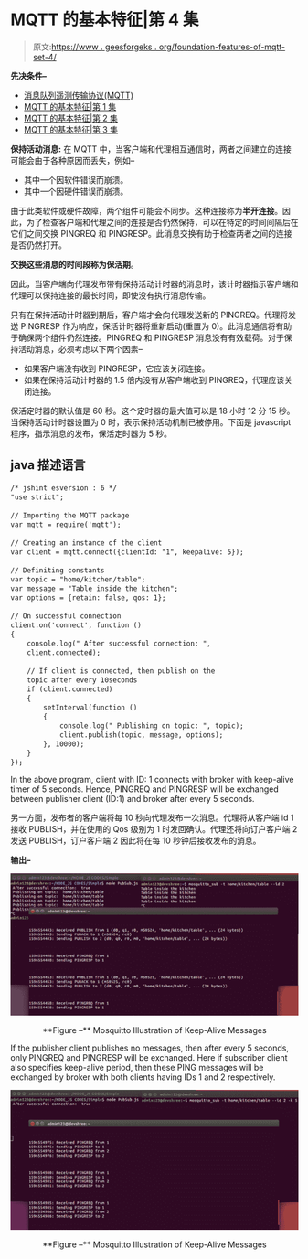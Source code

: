 # MQTT 的基本特征|第 4 集

> 原文:[https://www . geesforgeks . org/foundation-features-of-mqtt-set-4/](https://www.geeksforgeeks.org/fundamental-features-of-mqtt-set-4/)

**先决条件–**

*   [消息队列遥测传输协议(MQTT)](https://www.geeksforgeeks.org/introduction-of-message-queue-telemetry-transport-protocol-mqtt/)
*   [MQTT 的基本特征|第 1 集](https://www.geeksforgeeks.org/fundamental-features-of-mqtt/)
*   [MQTT 的基本特征|第 2 集](https://www.geeksforgeeks.org/fundamental-features-of-mqtt-set-2/)
*   [MQTT 的基本特征|第 3 集](https://www.geeksforgeeks.org/fundamental-features-of-mqtt-set-3/)

**保持活动消息:**
在 MQTT 中，当客户端和代理相互通信时，两者之间建立的连接可能会由于各种原因而丢失，例如–

*   其中一个因软件错误而崩溃。
*   其中一个因硬件错误而崩溃。

由于此类软件或硬件故障，两个组件可能会不同步。这种连接称为**半开连接**。因此，为了检查客户端和代理之间的连接是否仍然保持，可以在特定的时间间隔后在它们之间交换 PINGREQ 和 PINGRESP。此消息交换有助于检查两者之间的连接是否仍然打开。

**交换这些消息的时间段称为保活期**。

因此，当客户端向代理发布带有保持活动计时器的消息时，该计时器指示客户端和代理可以保持连接的最长时间，即使没有执行消息传输。

只有在保持活动计时器到期后，客户端才会向代理发送新的 PINGREQ。代理将发送 PINGRESP 作为响应，保活计时器将重新启动(重置为 0)。此消息通信将有助于确保两个组件仍然连接。PINGREQ 和 PINGRESP 消息没有有效载荷。对于保持活动消息，必须考虑以下两个因素–

*   如果客户端没有收到 PINGRESP，它应该关闭连接。
*   如果在保持活动计时器的 1.5 倍内没有从客户端收到 PINGREQ，代理应该关闭连接。

保活定时器的默认值是 60 秒。这个定时器的最大值可以是 18 小时 12 分 15 秒。当保持活动计时器设置为 0 时，表示保持活动机制已被停用。下面是 javascript 程序，指示消息的发布，保活定时器为 5 秒。

## java 描述语言

```
/* jshint esversion : 6 */
"use strict";

// Importing the MQTT package
var mqtt = require('mqtt');

// Creating an instance of the client
var client = mqtt.connect({clientId: "1", keepalive: 5});

// Definiting constants
var topic = "home/kitchen/table";
var message = "Table inside the kitchen";
var options = {retain: false, qos: 1};

// On successful connection
client.on('connect', function () 
{
    console.log(" After successful connection: ", 
    client.connected);

    // If client is connected, then publish on the 
    topic after every 10seconds
    if (client.connected) 
    {
        setInterval(function () 
        {
            console.log(" Publishing on topic: ", topic);
            client.publish(topic, message, options);
        }, 10000);
    }
});
```

In the above program, client with ID: 1 connects with broker with keep-alive timer of 5 seconds. Hence, PINGREQ and PINGRESP will be exchanged between publisher client (ID:1) and broker after every 5 seconds.

另一方面，发布者的客户端将每 10 秒向代理发布一次消息。代理将从客户端 id 1 接收 PUBLISH，并在使用的 Qos 级别为 1 时发回确认。代理还将向订户客户端 2 发送 PUBLISH，订户客户端 2 因此将在每 10 秒钟后接收发布的消息。

**输出–**

![](img/0f1288e9790d07caf55730f3d1ef3197.png)

<center>**Figure –** Mosquitto Illustration of Keep-Alive Messages</center>

If the publisher client publishes no messages, then after every 5 seconds, only PINGREQ and PINGRESP will be exchanged. Here if subscriber client also specifies keep-alive period, then these PING messages will be exchanged by broker with both clients having IDs 1 and 2 respectively.

![](img/398c02842fade295e8694e1e3a271193.png)

<center>**Figure –** Mosquitto Illustration of Keep-Alive Messages</center>